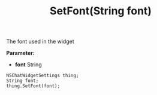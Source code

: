 ﻿---
uid: crmscript_ref_NSChatWidgetSettings_SetFont
title: SetFont(String font)
intellisense: NSChatWidgetSettings.SetFont
keywords: NSChatWidgetSettings, GetFont
so.topic: reference
---

The font used in the widget

**Parameter:** 
 - **font** String

```crmscript
NSChatWidgetSettings thing;
String font;
thing.SetFont(font);
```


